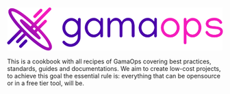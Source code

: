 ![logo](assets/images/gamaops-logo.png)

This is a cookbook with all recipes of GamaOps covering best practices, standards, guides and documentations. We aim to create low-cost projects, to achieve this goal the essential rule is: everything that can be opensource or in a free tier tool, will be.
